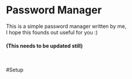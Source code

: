 # Password Manager
This is a simple password manager written by me,<br>
I hope this founds out useful for you :) <br>
<h4> (This needs to be updated still) </h4><br>

#Setup
